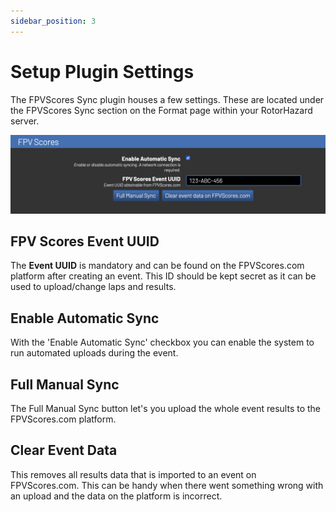 ```yaml
---
sidebar_position: 3
---
```


# Setup Plugin Settings
The FPVScores Sync plugin houses a few settings. These are located under the FPVScores Sync section on the Format page within your RotorHazard server.

![FPVScores Sync Settings Tab](/img/fpvscores_format_settings.png)


## FPV Scores Event UUID
The **Event UUID** is mandatory and can be found on the FPVScores.com platform after creating an event. This ID should be kept secret as it can be used to upload/change laps and results.



## Enable Automatic Sync
With the 'Enable Automatic Sync' checkbox you can enable the system to run automated uploads during the event.


## Full Manual Sync
The Full Manual Sync button let's you upload the whole event results to the FPVScores.com platform.


## Clear Event Data
This removes all results data that is imported to an event on FPVScores.com. This can be handy when there went something wrong with an upload and the data on the platform is incorrect.

